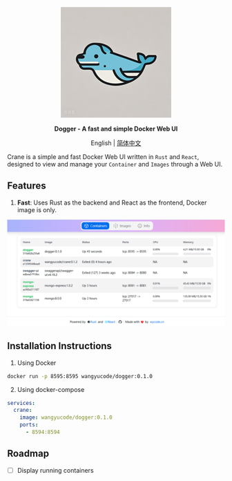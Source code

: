 <div align="center">
  <img src="logo.jpg" width=256></img>
  <p><strong>Dogger - A fast and simple Docker Web UI</strong></p>
  
  English | [简体中文](README.ZH-CN.md)
  
</div>

Crane is a simple and fast Docker Web UI written in `Rust` and `React`, designed to view and manage your `Container` and `Images` through a Web UI.
## Features

1. **Fast**: Uses Rust as the backend and React as the frontend, Docker image is only.


![screenshot](/screenshot/1.png)

## Installation Instructions

1. Using Docker

```bash
docker run -p 8595:8595 wangyucode/dogger:0.1.0
```

2. Using docker-compose

```yaml
services:
  crane:
    image: wangyucode/dogger:0.1.0
    ports:
      - 8594:8594
```

## Roadmap

- [ ] Display running containers
